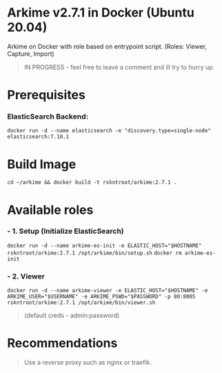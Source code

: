 # Arkime v2.7.1 in Docker (Ubuntu 20.04)

Arkime on Docker with role based on entrypoint script. (Roles: Viewer, Capture, Import)

> IN PROGRESS - feel free to leave a comment and ill try to hurry up.

# Prerequisites
### ElasticSearch Backend:
`docker run -d --name elasticsearch -e "discovery.type=single-node" elasticsearch:7.10.1`

# Build Image
`cd ~/arkime && docker build -t rskntroot/arkime:2.7.1 .`

# Available roles
### - 1. Setup (Initialize ElasticSearch)
`docker run -d --name arkime-es-init -e ELASTIC_HOST="$HOSTNAME" rskntroot/arkime:2.7.1 /opt/arkime/bin/setup.sh`
`docker rm arkime-es-init`

### - 2. Viewer
`docker run -d --name arkime-viewer -e ELASTIC_HOST="$HOSTNAME" -e ARKIME_USER="$USERNAME" -e ARKIME_PSWD="$PASSWORD" -p 80:8005 rskntroot/arkime:2.7.1 /opt/arkime/bin/viewer.sh`

> (default creds - admin:password)

# Recommendations
> Use a reverse proxy such as nginx or traefik.
